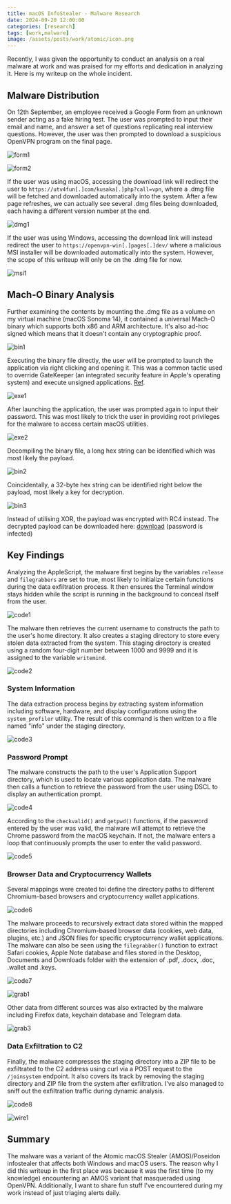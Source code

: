 ```yaml
---
title: macOS InfoStealer - Malware Research
date: 2024-09-20 12:00:00
categories: [research]
tags: [work,malware]
image: /assets/posts/work/atomic/icon.png
---
```


Recently, I was given the opportunity to conduct an analysis on a real malware at work and was praised for my efforts and dedication in analyzing it. Here is my writeup on the whole incident.

## Malware Distribution
On 12th September, an employee received a Google Form from an unknown sender acting as a fake hiring test. The user was prompted to input their email and name, and answer a set of questions replicating real interview questions. However, the user was then prompted to download a suspicious OpenVPN program on the final page.

![form1](/assets/posts/work/atomic/form1.png)

![form2](/assets/posts/work/atomic/form2.png)

If the user was using macOS, accessing the download link will redirect the user to `https://utv4fun[.]com/kusaka[.]php?call=vpn`, where a .dmg file will be fetched and downloaded automatically into the system. After a few page refreshes, we can actually see several .dmg files being downloaded, each having a different version number at the end.

![dmg1](/assets/posts/work/atomic/dmg1.png)

If the user was using Windows, accessing the download link will instead redirect the user to `https://openvpn-win[.]pages[.]dev/` where a malicious MSI installer will be downloaded automatically into the system. However, the scope of this writeup will only be on the .dmg file for now.

![msi1](/assets/posts/work/atomic/msi1.png)

## Mach-O Binary Analysis
Further examining the contents by mounting the .dmg file as a volume on my virtual machine (macOS Sonoma 14), it contained a universal Mach-O binary which supports both x86 and ARM architecture. It's also ad-hoc signed which means that it doesn't contain any cryptographic proof.

![bin1](/assets/posts/work/atomic/bin1.png)

Executing the binary file directly, the user will be prompted to launch the application via right clicking and opening it. This was a common tactic used to override GateKeeper (an integrated security feature in Apple's operating system) and execute unsigned applications. [Ref](https://antman1p-30185.medium.com/jumping-over-the-gate-da555c075208 "https://antman1p-30185.medium.com/jumping-over-the-gate-da555c075208").

![exe1](/assets/posts/work/atomic/exe1.png)

After launching the application, the user was prompted again to input their password. This was most likely to trick the user in providing root privileges for the malware to access certain macOS utilities.

![exe2](/assets/posts/work/atomic/exe2.png)

Decompiling the binary file, a long hex string can be identified which was most likely the payload.

![bin2](/assets/posts/work/atomic/bin2.png)

Coincidentally, a 32-byte hex string can be identified right below the payload, most likely a key for decryption.

![bin3](/assets/posts/work/atomic/bin3.png)

Instead of utilising XOR, the payload was encrypted with RC4 instead. The decrypted payload can be downloaded here: [download](/assets/posts/work/atomic/iocs/danger.zip) (password is infected)

## Key Findings
Analyzing the AppleScript, the malware first begins by the variables `release` and `filegrabbers` are set to true, most likely to initialize certain functions during the data exfiltration process. It then ensures the Terminal window stays hidden while the script is running in the background to conceal itself from the user.

![code1](/assets/posts/work/atomic/code1.png)

The malware then retrieves the current username to constructs the path to the user's home directory. It also creates a staging directory to store every stolen data extracted from the system. This staging directory is created using a random four-digit number between 1000 and 9999 and it is assigned to the variable `writemind`.

![code2](/assets/posts/work/atomic/code2.png)

### System Information
The data extraction process begins by extracting system information including software, hardware, and display configurations using the `system_profiler` utility. The result of this command is then written to a file named "info" under the staging directory.

![code3](/assets/posts/work/atomic/code3.png)

### Password Prompt
The malware constructs the path to the user's Application Support directory, which is used to locate various application data. The malware then calls a function to retrieve the password from the user using DSCL to display an authentication prompt.

![code4](/assets/posts/work/atomic/code4.png)

According to the `checkvalid()` and `getpwd()` functions, if the password entered by the user was valid, the malware will attempt to retrieve the Chrome password from the macOS keychain. If not, the malware enters a loop that continuously prompts the user to enter the valid password.

![code5](/assets/posts/work/atomic/code5.png)

### Browser Data and Cryptocurrency Wallets
Several mappings were created toi define the directory paths to different Chromium-based browsers and cryptocurrency wallet applications.

![code6](/assets/posts/work/atomic/code6.png)

The malware proceeds to recursively extract data stored within the mapped directories including Chromium-based browser data (cookies, web data, plugins, etc.) and JSON files for specific cryptocurrency wallet applications. The malware can also be seen using the `filegrabber()` function to extract Safari cookies, Apple Note database and files stored in the Desktop, Documents and Downloads folder with the extension of .pdf, .docx, .doc, .wallet and .keys.

![code7](/assets/posts/work/atomic/code7.png)

![grab1](/assets/posts/work/atomic/grab1.png)

Other data from different sources was also extracted by the malware including Firefox data, keychain database and Telegram data.

![grab3](/assets/posts/work/atomic/grab3.png)

### Data Exfiltration to C2
Finally, the malware compresses the staging directory into a ZIP file to be exfiltrated to the C2 address using curl via a POST request to the `/joinsystem` endpoint. It also covers its track by removing the staging directory and ZIP file from the system after exfiltration. I've also managed to sniff out the exfiltration traffic during dynamic analysis.

![code8](/assets/posts/work/atomic/code8.png)

![wire1](/assets/posts/work/atomic/wire1.png)

## Summary
The malware was a variant of the Atomic macOS Stealer (AMOS)/Poseidon infostealer that affects both Windows and macOS users. The reason why I did this writeup in the first place was because it was the first time (to my knowledge) encountering an AMOS variant that masqueraded using OpenVPN. Additionally, I want to share fun stuff I've encountered during my work instead of just triaging alerts daily.
